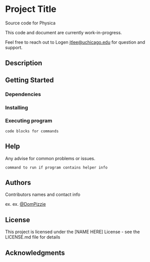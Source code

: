 # Project Title

Source code for Physica

This code and document are currently work-in-progress.

Feel free to reach out to Logen jtlee@uchicago.edu for question and support.

## Description



## Getting Started

### Dependencies



### Installing



### Executing program


```
code blocks for commands
```

## Help

Any advise for common problems or issues.
```
command to run if program contains helper info
```

## Authors

Contributors names and contact info

ex. 
ex. [@DomPizzie](https://twitter.com/dompizzie)



## License

This project is licensed under the [NAME HERE] License - see the LICENSE.md file for details

## Acknowledgments

